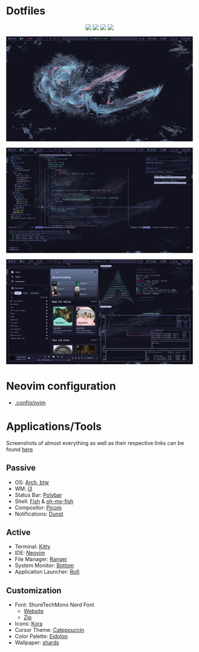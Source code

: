 # Dotfiles

<p align="center">
   <a href="https://github.com/Vallen217/dotfiles/stargazers"><img src="https://img.shields.io/github/stars/Vallen217/dotfiles?color=729ce9&style=for-the-badge&logo=starship&labelColor=12121f"></a>
  <a href="https://github.com/Vallen217/dotfiles/issues"><img src="https://img.shields.io/github/issues/Vallen217/dotfiles?color=d74770&style=for-the-badge&logo=codecov&labelColor=12121f"></a>
  <a href="https://github.com/Vallen217/dotfiles/network/members"><img src="https://img.shields.io/github/forks/Vallen217/dotfiles?color=7fdca9&style=for-the-badge&logo=jfrog-bintray&labelColor=12121f"></a>  
  <a href="https://github.com/Vallen217/dotfiles/blob/main/LICENSE"><img src="https://img.shields.io/github/license/Vallen217/dotfiles?color=78e2e1&style=for-the-badge&logo=jfrog-bintray&labelColor=12121f"></a></a>
</p>

![Alt test](https://github.com/Vallen217/dotfiles/blob/main/screenshots/desktop.png?raw=true)

![Alt test](https://github.com/Vallen217/dotfiles/blob/main/screenshots/neovim_1.png?raw=true)

![Alt test](https://github.com/Vallen217/dotfiles/blob/main/screenshots/misc.png?raw=true)

# Neovim configuration

- [.config/nvim](https://github.com/Vallen217/dotfiles/tree/main/.config/nvim)

# Applications/Tools

Screenshots of almost everything as well as their respective links can be found [here](https://github.com/Vallen217/dotfiles/tree/main/screenshots)

## Passive

- OS: [Arch, btw](https://wiki.archlinux.org/)
- WM: [i3](https://i3wm.org)
- Status Bar: [Polybar](https://github.com/polybar/polybar)
- Shell: [Fish](https://fishshell.com) & [oh-my-fish](https://github.com/oh-my-fish/oh-my-fish)
- Compositor: [Picom](https://github.com/yshui/picom)
- Notifications: [Dunst](https://github.com/dunst-project/dunst)

## Active

- Terminal: [Kitty](https://github.com/kovidgoyal/kitty)
- IDE: [Neovim](https://github.com/neovim/neovim)
- File Manager: [Ranger](https://github.com/ranger/ranger)
- System Monitor: [Bottom](https://github.com/ClementTsang/bottom)
- Application Launcher: [Rofi](https://github.com/davatorium/rofi)

## Customization

- Font: ShureTechMono Nerd Font
    * [Website](https://www.nerdfonts.com/)
    * [Zip](https://github.com/ryanoasis/nerd-fonts/releases/download/v3.1.1/ShareTechMono.zip)
- Icons: [Kora](https://github.com/bikass/kora)
- Cursor Theme: [Catppouccin](https://github.com/catppuccin/cursors)
- Color Palette: [Eidolon](https://github.com/Vallen217/dotfiles/blob/main/color_palette.md)
- Wallpaper: [shards](https://github.com/Vallen217/dotfiles/blob/main/wallpaper/shards.png)
